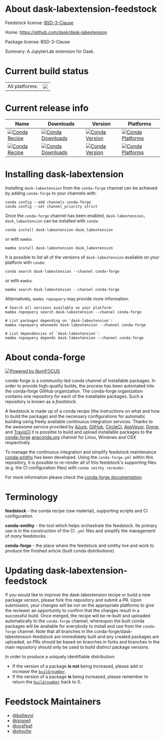 About dask-labextension-feedstock
=================================

Feedstock license: [BSD-3-Clause](https://github.com/conda-forge/dask_labextension-feedstock/blob/main/LICENSE.txt)

Home: https://github.com/dask/dask-labextension

Package license: BSD-3-Clause

Summary: A JupyterLab extension for Dask.

Current build status
====================


<table><tr><td>All platforms:</td>
    <td>
      <a href="https://dev.azure.com/conda-forge/feedstock-builds/_build/latest?definitionId=6839&branchName=main">
        <img src="https://dev.azure.com/conda-forge/feedstock-builds/_apis/build/status/dask_labextension-feedstock?branchName=main">
      </a>
    </td>
  </tr>
</table>

Current release info
====================

| Name | Downloads | Version | Platforms |
| --- | --- | --- | --- |
| [![Conda Recipe](https://img.shields.io/badge/recipe-dask--labextension-green.svg)](https://anaconda.org/conda-forge/dask-labextension) | [![Conda Downloads](https://img.shields.io/conda/dn/conda-forge/dask-labextension.svg)](https://anaconda.org/conda-forge/dask-labextension) | [![Conda Version](https://img.shields.io/conda/vn/conda-forge/dask-labextension.svg)](https://anaconda.org/conda-forge/dask-labextension) | [![Conda Platforms](https://img.shields.io/conda/pn/conda-forge/dask-labextension.svg)](https://anaconda.org/conda-forge/dask-labextension) |
| [![Conda Recipe](https://img.shields.io/badge/recipe-dask_labextension-green.svg)](https://anaconda.org/conda-forge/dask_labextension) | [![Conda Downloads](https://img.shields.io/conda/dn/conda-forge/dask_labextension.svg)](https://anaconda.org/conda-forge/dask_labextension) | [![Conda Version](https://img.shields.io/conda/vn/conda-forge/dask_labextension.svg)](https://anaconda.org/conda-forge/dask_labextension) | [![Conda Platforms](https://img.shields.io/conda/pn/conda-forge/dask_labextension.svg)](https://anaconda.org/conda-forge/dask_labextension) |

Installing dask-labextension
============================

Installing `dask-labextension` from the `conda-forge` channel can be achieved by adding `conda-forge` to your channels with:

```
conda config --add channels conda-forge
conda config --set channel_priority strict
```

Once the `conda-forge` channel has been enabled, `dask-labextension, dask_labextension` can be installed with `conda`:

```
conda install dask-labextension dask_labextension
```

or with `mamba`:

```
mamba install dask-labextension dask_labextension
```

It is possible to list all of the versions of `dask-labextension` available on your platform with `conda`:

```
conda search dask-labextension --channel conda-forge
```

or with `mamba`:

```
mamba search dask-labextension --channel conda-forge
```

Alternatively, `mamba repoquery` may provide more information:

```
# Search all versions available on your platform:
mamba repoquery search dask-labextension --channel conda-forge

# List packages depending on `dask-labextension`:
mamba repoquery whoneeds dask-labextension --channel conda-forge

# List dependencies of `dask-labextension`:
mamba repoquery depends dask-labextension --channel conda-forge
```


About conda-forge
=================

[![Powered by
NumFOCUS](https://img.shields.io/badge/powered%20by-NumFOCUS-orange.svg?style=flat&colorA=E1523D&colorB=007D8A)](https://numfocus.org)

conda-forge is a community-led conda channel of installable packages.
In order to provide high-quality builds, the process has been automated into the
conda-forge GitHub organization. The conda-forge organization contains one repository
for each of the installable packages. Such a repository is known as a *feedstock*.

A feedstock is made up of a conda recipe (the instructions on what and how to build
the package) and the necessary configurations for automatic building using freely
available continuous integration services. Thanks to the awesome service provided by
[Azure](https://azure.microsoft.com/en-us/services/devops/), [GitHub](https://github.com/),
[CircleCI](https://circleci.com/), [AppVeyor](https://www.appveyor.com/),
[Drone](https://cloud.drone.io/welcome), and [TravisCI](https://travis-ci.com/)
it is possible to build and upload installable packages to the
[conda-forge](https://anaconda.org/conda-forge) [anaconda.org](https://anaconda.org/)
channel for Linux, Windows and OSX respectively.

To manage the continuous integration and simplify feedstock maintenance
[conda-smithy](https://github.com/conda-forge/conda-smithy) has been developed.
Using the ``conda-forge.yml`` within this repository, it is possible to re-render all of
this feedstock's supporting files (e.g. the CI configuration files) with ``conda smithy rerender``.

For more information please check the [conda-forge documentation](https://conda-forge.org/docs/).

Terminology
===========

**feedstock** - the conda recipe (raw material), supporting scripts and CI configuration.

**conda-smithy** - the tool which helps orchestrate the feedstock.
                   Its primary use is in the construction of the CI ``.yml`` files
                   and simplify the management of *many* feedstocks.

**conda-forge** - the place where the feedstock and smithy live and work to
                  produce the finished article (built conda distributions)


Updating dask-labextension-feedstock
====================================

If you would like to improve the dask-labextension recipe or build a new
package version, please fork this repository and submit a PR. Upon submission,
your changes will be run on the appropriate platforms to give the reviewer an
opportunity to confirm that the changes result in a successful build. Once
merged, the recipe will be re-built and uploaded automatically to the
`conda-forge` channel, whereupon the built conda packages will be available for
everybody to install and use from the `conda-forge` channel.
Note that all branches in the conda-forge/dask-labextension-feedstock are
immediately built and any created packages are uploaded, so PRs should be based
on branches in forks and branches in the main repository should only be used to
build distinct package versions.

In order to produce a uniquely identifiable distribution:
 * If the version of a package **is not** being increased, please add or increase
   the [``build/number``](https://docs.conda.io/projects/conda-build/en/latest/resources/define-metadata.html#build-number-and-string).
 * If the version of a package **is** being increased, please remember to return
   the [``build/number``](https://docs.conda.io/projects/conda-build/en/latest/resources/define-metadata.html#build-number-and-string)
   back to 0.

Feedstock Maintainers
=====================

* [@bollwyvl](https://github.com/bollwyvl/)
* [@jsignell](https://github.com/jsignell/)
* [@ocefpaf](https://github.com/ocefpaf/)
* [@xhochy](https://github.com/xhochy/)

